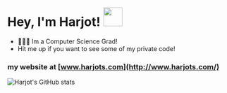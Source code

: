 # Hey, I'm Harjot!  <img src="https://raw.githubusercontent.com/MartinHeinz/MartinHeinz/master/wave.gif" width="43px">


- 👨🏻‍💻 Im a Computer Science Grad!
- Hit me up if you want to see some of my private code!


### my website at [www.harjots.com](http://www.harjots.com/)


![Harjot's GitHub stats](https://github-readme-stats.vercel.app/api?username=coolerminds&count_private=true&layout=compact)

